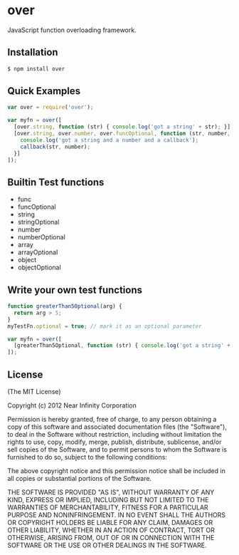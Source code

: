 # over

JavaScript function overloading framework.

## Installation

```bash
$ npm install over
```

## Quick Examples

```javascript
var over = require('over');

var myfn = over([
  [over.string, function (str) { console.log('got a string' + str); }],
  [over.string, over.number, over.funcOptional, function (str, number, callback) {
    console.log('got a string and a number and a callback');
    callback(str, number);
  }]
]);
```

## Builtin Test functions

* func
* funcOptional
* string
* stringOptional
* number
* numberOptional
* array
* arrayOptional
* object
* objectOptional

## Write your own test functions

```javascript
function greaterThan5Optional(arg) {
  return arg > 5;
}
myTestFn.optional = true; // mark it as an optional parameter

var myfn = over([
  [greaterThan5Optional, function (str) { console.log('got a string' + str); }]
]);
```

## License

(The MIT License)

Copyright (c) 2012 Near Infinity Corporation

Permission is hereby granted, free of charge, to any person obtaining
a copy of this software and associated documentation files (the
"Software"), to deal in the Software without restriction, including
without limitation the rights to use, copy, modify, merge, publish,
distribute, sublicense, and/or sell copies of the Software, and to
permit persons to whom the Software is furnished to do so, subject to
the following conditions:

The above copyright notice and this permission notice shall be
included in all copies or substantial portions of the Software.

THE SOFTWARE IS PROVIDED "AS IS", WITHOUT WARRANTY OF ANY KIND,
EXPRESS OR IMPLIED, INCLUDING BUT NOT LIMITED TO THE WARRANTIES OF
MERCHANTABILITY, FITNESS FOR A PARTICULAR PURPOSE AND
NONINFRINGEMENT. IN NO EVENT SHALL THE AUTHORS OR COPYRIGHT HOLDERS BE
LIABLE FOR ANY CLAIM, DAMAGES OR OTHER LIABILITY, WHETHER IN AN ACTION
OF CONTRACT, TORT OR OTHERWISE, ARISING FROM, OUT OF OR IN CONNECTION
WITH THE SOFTWARE OR THE USE OR OTHER DEALINGS IN THE SOFTWARE.

